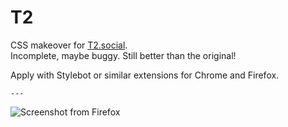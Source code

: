 # T2

CSS makeover for [T2.social](https://t2.social).  
Incomplete, maybe buggy. Still better than the original!  

Apply with Stylebot or similar extensions for Chrome and Firefox.  

 	---

![Screenshot from Firefox](https://i.imgur.com/1goQ8eF.png)
